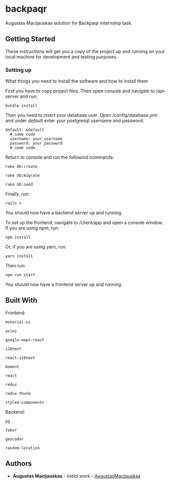 # backpaqr

Augustas Macijauskas solution for Backpaqr internship task.

## Getting Started

These instructions will get you a copy of the project up and running on your local machine for development and testing purposes.

### Setting up

What things you need to install the software and how to install them

First you have to copy project files. Then open console and navigate to /api-server and run:
```
bundle install
```

Then you need to insert your database user. Open /config/database.yml and under *default* enter your postgresql username and password:
```
default: &default
  # some code
  username: your_username
  password: your_password
  # some code
```

Return to console and run the followind commands:
```
rake db:create
```
```
rake db:migrate
```
```
rake db:seed
```

Finally, run:
```
rails s
```

You should now have a backend server up and running.


To set up the frontend, navigate to /client/app and open a console window. If you are using npm, run:
```
npm install
```
Or, if you are using yarn, run:
```
yarn install
```

Then run:
```
npm run start
```

You should now have a frontend server up and running.

## Built With

Frontend:
```
material-ui

axios

google-maps-react

i18next

react-i18next

moment

react

redux

redux-thunk

styled-components
```

Backend:
```
pg

faker

geocoder

random-location
```


## Authors

* **Augustas Macijauskas** - *Initial work* - [AugustasMacijauskas](https://github.com/AugustasMacijauskas)